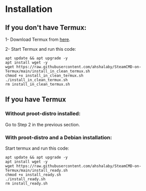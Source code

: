# Installation
## If you don't have Termux:
1- Download Termux from [here](https://github.com/termux/termux-app/releases/download/v0.118.0/termux-app_v0.118.0+github-debug_universal.apk).

2- Start Termux and run this code: 
```
apt update && apt upgrade -y
apt install wget -y
wget https://raw.githubusercontent.com/ahshalaby/SteamCMD-on-Termux/main/install_in_clean_termux.sh
chmod +x install_in_clean_termux.sh
./install_in_clean_termux.sh
rm install_in_clean_termux.sh
```

## If you have Termux
### Without proot-distro installed:
Go to Step 2 in the previous section.

### With proot-distro and a Debian installation:
Start termux and run this code:
```
apt update && apt upgrade -y
apt install wget -y
wget https://raw.githubusercontent.com/ahshalaby/SteamCMD-on-Termux/main/install_ready.sh
chmod +x install_ready.sh
./install_ready.sh
rm install_ready.sh
```
